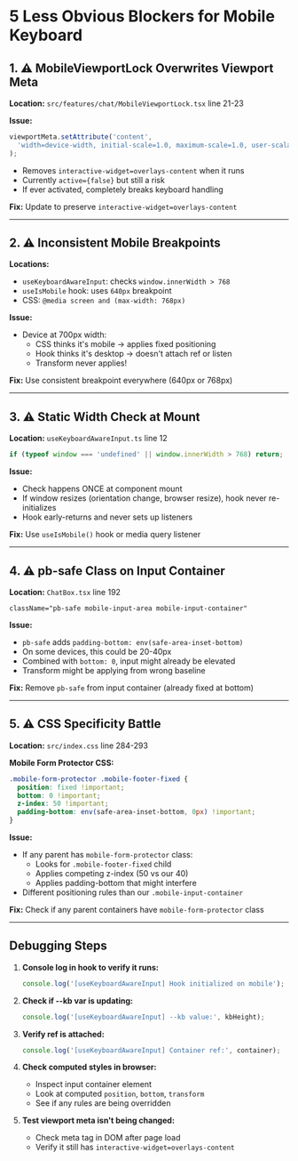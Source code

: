# 5 Less Obvious Blockers for Mobile Keyboard

## 1. ⚠️ MobileViewportLock Overwrites Viewport Meta
**Location:** `src/features/chat/MobileViewportLock.tsx` line 21-23

**Issue:**
```typescript
viewportMeta.setAttribute('content', 
  'width=device-width, initial-scale=1.0, maximum-scale=1.0, user-scalable=no, viewport-fit=cover'
);
```
- Removes `interactive-widget=overlays-content` when it runs
- Currently `active={false}` but still a risk
- If ever activated, completely breaks keyboard handling

**Fix:** Update to preserve `interactive-widget=overlays-content`

---

## 2. ⚠️ Inconsistent Mobile Breakpoints
**Locations:**
- `useKeyboardAwareInput`: checks `window.innerWidth > 768`
- `useIsMobile` hook: uses `640px` breakpoint
- CSS: `@media screen and (max-width: 768px)`

**Issue:**
- Device at 700px width:
  - CSS thinks it's mobile → applies fixed positioning
  - Hook thinks it's desktop → doesn't attach ref or listen
  - Transform never applies!

**Fix:** Use consistent breakpoint everywhere (640px or 768px)

---

## 3. ⚠️ Static Width Check at Mount
**Location:** `useKeyboardAwareInput.ts` line 12

```typescript
if (typeof window === 'undefined' || window.innerWidth > 768) return;
```

**Issue:**
- Check happens ONCE at component mount
- If window resizes (orientation change, browser resize), hook never re-initializes
- Hook early-returns and never sets up listeners

**Fix:** Use `useIsMobile()` hook or media query listener

---

## 4. ⚠️ pb-safe Class on Input Container
**Location:** `ChatBox.tsx` line 192

```tsx
className="pb-safe mobile-input-area mobile-input-container"
```

**Issue:**
- `pb-safe` adds `padding-bottom: env(safe-area-inset-bottom)`
- On some devices, this could be 20-40px
- Combined with `bottom: 0`, input might already be elevated
- Transform might be applying from wrong baseline

**Fix:** Remove `pb-safe` from input container (already fixed at bottom)

---

## 5. ⚠️ CSS Specificity Battle
**Location:** `src/index.css` line 284-293

**Mobile Form Protector CSS:**
```css
.mobile-form-protector .mobile-footer-fixed {
  position: fixed !important;
  bottom: 0 !important;
  z-index: 50 !important;
  padding-bottom: env(safe-area-inset-bottom, 0px) !important;
}
```

**Issue:**
- If any parent has `mobile-form-protector` class:
  - Looks for `.mobile-footer-fixed` child
  - Applies competing z-index (50 vs our 40)
  - Applies padding-bottom that might interfere
- Different positioning rules than our `.mobile-input-container`

**Fix:** Check if any parent containers have `mobile-form-protector` class

---

## Debugging Steps

1. **Console log in hook to verify it runs:**
   ```typescript
   console.log('[useKeyboardAwareInput] Hook initialized on mobile');
   ```

2. **Check if --kb var is updating:**
   ```typescript
   console.log('[useKeyboardAwareInput] --kb value:', kbHeight);
   ```

3. **Verify ref is attached:**
   ```typescript
   console.log('[useKeyboardAwareInput] Container ref:', container);
   ```

4. **Check computed styles in browser:**
   - Inspect input container element
   - Look at computed `position`, `bottom`, `transform`
   - See if any rules are being overridden

5. **Test viewport meta isn't being changed:**
   - Check meta tag in DOM after page load
   - Verify it still has `interactive-widget=overlays-content`

